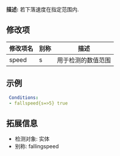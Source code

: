**描述:** 若下落速度在指定范围内.

修改项
---

| 修改项名  | 别称           | 描述                      |
| --------- | -------------- | ------------------------- |
| speed | s | 用于检测的数值范围 |

示例
---

```yaml
 Conditions:
 - fallspeed{s=>5} true
```

拓展信息
---

- 检测对象: 实体
- 别称: fallingspeed
